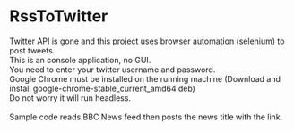 # RssToTwitter

Twitter API is gone and this project uses browser automation (selenium) to post tweets.\
This is an console application, no GUI.\
You need to enter your twitter username and password.\
Google Chrome must be installed on the running machine (Download and install google-chrome-stable_current_amd64.deb)\
Do not worry it will run headless.\
\
Sample code reads BBC News feed then posts the news title with the link.
